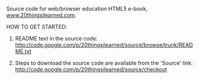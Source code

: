 Source code for web/browser education HTML5 e-book, www.20thingsilearned.com.

HOW TO GET STARTED:

1. README text in the source code:
http://code.google.com/p/20thingsilearned/source/browse/trunk/README.txt

2. Steps to download the source code are available from the 'Source' link:
http://code.google.com/p/20thingsilearned/source/checkout